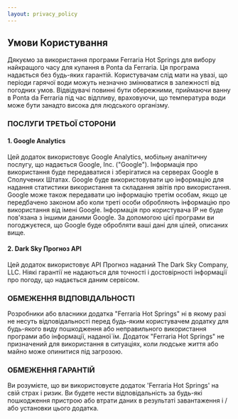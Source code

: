 ```yaml
---
layout: privacy_policy
---
```


## Умови Користування

Дякуємо за використання програми Ferraria Hot Springs для вибору найкращого часу для купання в
Ponta da Ferraria. Ця програма надається без будь-яких гарантій. Користувачам слід мати на увазі, що періоди
гарячої води можуть незначно змінюватися в залежності від погодних умов. Відвідувачі повинні бути обережними,
приймаючи ванну в Ponta da Ferraria під час відпливу, враховуючи, що температура води може бути занадто
висока для людського організму.

### ПОСЛУГИ ТРЕТЬОЇ СТОРОНИ

#### 1. Google Analytics

Цей додаток використовує Google Analytics, мобільну аналітичну послугу, що надається Google, Inc. ("Google").
Інформація про використання буде передаватися і зберігатися на серверах Google в Сполучених Штатах.
Google буде використовувати цю інформацію для надання статистики використання та складання звітів про
використання. Google може також передавати цю інформацію третім особам, якщо це передбачено законом або коли
треті особи обробляють інформацію про використання від імені Google. Інформація про користувача IP не буде
пов'язана з іншими даними Google. За допомогою цієї програми ви погоджуєтеся, що Google буде обробляти ваші
дані для цілей, описаних вище.

#### 2. Dark Sky Прогноз API
Цей додаток використовує API Прогноз наданий The Dark Sky Company, LLC. Ніякі гарантії не надаються для
точності і достовірності інформації про погоду, що надається даним сервісом.

### ОБМЕЖЕННЯ ВІДПОВІДАЛЬНОСТІ

Розробники або власники додатка "Ferraria Hot Springs" ні в якому разі не несуть відповідальності перед
будь-яким користувачем додатку для будь-якого виду пошкодження або неправильного використання програми
або інформації, наданої їм. Додаток "Ferraria Hot Springs" не призначений для використання в ситуаціях,
коли людське життя або майно може опинитися під загрозою.

### ОБМЕЖЕННЯ  ГАРАНТІЙ

Ви розумієте, що ви використовуєте додаток 'Ferraria Hot Springs' на свій страх і ризик. Ви будете нести відповідальність за будь-які пошкодження пристрою або втрати даних в результаті завантаження і / або установки цього додатка.
